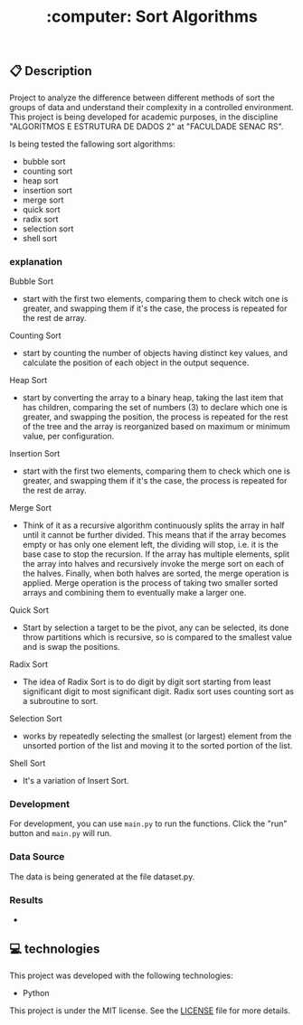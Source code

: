 <h1 align="center">
  :computer: Sort Algorithms
</h1>
<br>

## :clipboard: Description

Project to analyze the difference between different methods of sort the groups of data and understand their complexity in a controlled environment.
This project is being developed for academic purposes, in the discipline "ALGORITMOS E ESTRUTURA DE DADOS 2" at "FACULDADE SENAC RS".

Is being tested the fallowing sort algorithms:
- bubble sort
- counting sort
- heap sort
- insertion sort
- merge sort
- quick sort
- radix sort
- selection sort
- shell sort

### explanation

Bubble Sort
* start with the first two elements, comparing them to check witch one is greater, and swapping them if it's the case, the process is repeated for the rest de array.

Counting Sort
* start by counting the number of objects having distinct key values, and calculate the position of each object in the output sequence.

Heap Sort
* start by converting the array to a binary heap, taking the last item that has children, comparing the set of numbers (3) to declare which one is greater, and swapping the position, the process is repeated for the rest of the tree and the array is reorganized based on maximum or minimum value, per configuration.

Insertion Sort
* start with the first two elements, comparing them to check which one is greater, and swapping them if it's the case, the process is repeated for the rest de array.

Merge Sort
* Think of it as a recursive algorithm continuously splits the array in half until it cannot be further divided. This means that if the array becomes empty or has only one element left, the dividing will stop, i.e. it is the base case to stop the recursion. If the array has multiple elements, split the array into halves and recursively invoke the merge sort on each of the halves. Finally, when both halves are sorted, the merge operation is applied. Merge operation is the process of taking two smaller sorted arrays and combining them to eventually make a larger one.

Quick Sort
* Start by selection a target to be the pivot, any can be selected, its done throw partitions which is recursive, so is compared to the smallest value and is swap the positions.

Radix Sort
* The idea of Radix Sort is to do digit by digit sort starting from least significant digit to most significant digit. Radix sort uses counting sort as a subroutine to sort.

Selection Sort
* works by repeatedly selecting the smallest (or largest) element from the unsorted portion of the list and moving it to the sorted portion of the list.

Shell Sort
* It's a variation of Insert Sort.

### Development

For development, you can use `main.py` to run the functions. Click the "run" button and `main.py` will run.

### Data Source

The data is being generated at the file dataset.py.

### Results

- 

## 💻 technologies

This project was developed with the following technologies:
- Python

This project is under the MIT license. See the [LICENSE](LICENSE.md) file for more details.

